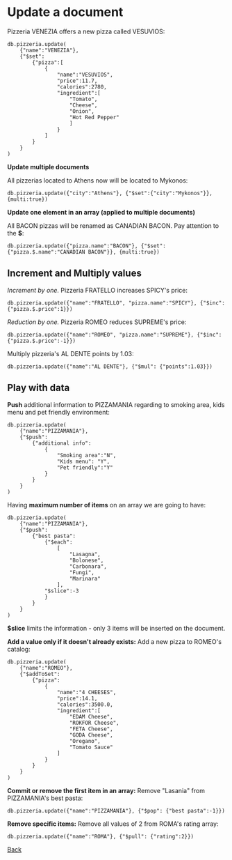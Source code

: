 # Update a document

Pizzeria VENEZIA offers a new pizza called VESUVIOS:

```
db.pizzeria.update(
	{"name":"VENEZIA"}, 
	{"$set":
		{"pizza":[
			{
				"name":"VESUVIOS",
				"price":11.7,
				"calories":2780,
				"ingredient":[
					"Tomato",
					"Cheese",
					"Onion",
					"Hot Red Pepper"
					]
				}
			]
		}
	}
)
```


**Update multiple documents**

All pizzerias located to Athens now will be located to Mykonos:

`db.pizzeria.update({"city":"Athens"}, {"$set":{"city":"Mykonos"}}, {multi:true})`



**Update one element in an array (applied to multiple documents)**

All BACON pizzas will be renamed as CANADIAN BACON. Pay attention to the **$**:

`db.pizzeria.update({"pizza.name":"BACON"}, {"$set":{"pizza.$.name":"CANADIAN BACON"}}, {multi:true})`




## Increment and Multiply values

*Increment by one.* Pizzeria FRATELLO increases SPICY's price:

`db.pizzeria.update({"name":"FRATELLO", "pizza.name":"SPICY"}, {"$inc": {"pizza.$.price":1}})`



*Reduction by one.* Pizzeria ROMEO reduces SUPREME's price:

`db.pizzeria.update({"name":"ROMEO", "pizza.name":"SUPREME"}, {"$inc": {"pizza.$.price":-1}})`



Multiply pizzeria's AL DENTE points by 1.03:

`db.pizzeria.update({"name":"AL DENTE"}, {"$mul": {"points":1.03}})`



## Play with data

**Push** additional information to PIZZAMANIA regarding to smoking area, kids menu and pet friendly environment:

```
db.pizzeria.update(
	{"name":"PIZZAMANIA"}, 
	{"$push": 
		{"additional info":
			{
				"Smoking area":"N", 
				"Kids menu": "Y", 
				"Pet friendly":"Y"
			}
		}
	}
)
```



Having **maximum number of items** on an array we are going to have:

```
db.pizzeria.update(
	{"name":"PIZZAMANIA"}, 
	{"$push": 
		{"best pasta":
			{"$each": 
				[
					"Lasagna", 
					"Bolonese", 
					"Carbonara", 
					"Fungi", 
					"Marinara"
				], 
			"$slice":-3 
			}
		}
	}
)
```

**$slice** limits the information - only 3 items will be inserted on the document.



**Add a value only if it doesn't already exists:** Add a new pizza to ROMEO's catalog:

```
db.pizzeria.update(
	{"name":"ROMEO"}, 
	{"$addToSet": 
		{"pizza": 
			{
				"name":"4 CHEESES",
				"price":14.1,
				"calories":3500.0,
				"ingredient":[
					"EDAM Cheese",
					"ROKFOR Cheese",
					"FETA Cheese",
					"GODA Cheese",
					"Oregano",
					"Tomato Sauce"
				]
			}
		}
	}
)
```



**Commit or remove the first item in an array:** Remove "Lasania" from PIZZAMANIA's best pasta:

`db.pizzeria.update({"name":"PIZZAMANIA"}, {"$pop": {"best pasta":-1}})`



**Remove specific items:** Remove all values of 2 from ROMA's rating array:

`db.pizzeria.update({"name":"ROMA"}, {"$pull": {"rating":2}})`


[Back](https://github.com/skananitos/MEANtutorials/tree/master/mongodb-tutorial)

